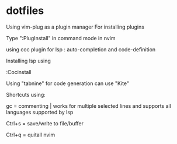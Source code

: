 # dotfiles

Using vim-plug as a plugin manager
For installing plugins


 Type ":PlugInstall" in command mode in nvim


    
using coc plugin for lsp : auto-completion and code-definition


Installing lsp using

 
   :Cocinstall <package name>

Using "tabnine" for code generation can use "Kite"



Shortcuts using:

gc = commenting | works for multiple selected lines and supports all languages supported by lsp

Ctrl+s = save/write to file/buffer

Ctrl+q = quitall nvim

